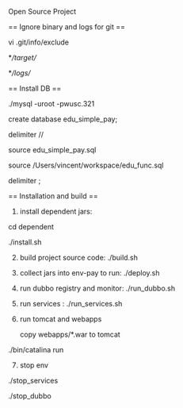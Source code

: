 Open Source Project 

== Ignore binary and logs for git == 

   vi .git/info/exclude
 
   **/target/*
 
   **/logs/*
   
== Install DB ==

./mysql -uroot -pwusc.321

create database edu_simple_pay;

delimiter //

source edu_simple_pay.sql

source /Users/vincent/workspace/edu_func.sql

delimiter ;

== Installation and build ==

1. install dependent jars:

  cd dependent

  ./install.sh

2. build project source code:
  ./build.sh

3. collect jars into env-pay to run: 
   ./deploy.sh

4. run dubbo registry and monitor:
   ./run_dubbo.sh

5. run services :
   ./run_services.sh

6. run tomcat and webapps

   copy webapps/*.war to tomcat

  ./bin/catalina run
  
7. stop env

  ./stop_services

  ./stop_dubbo

